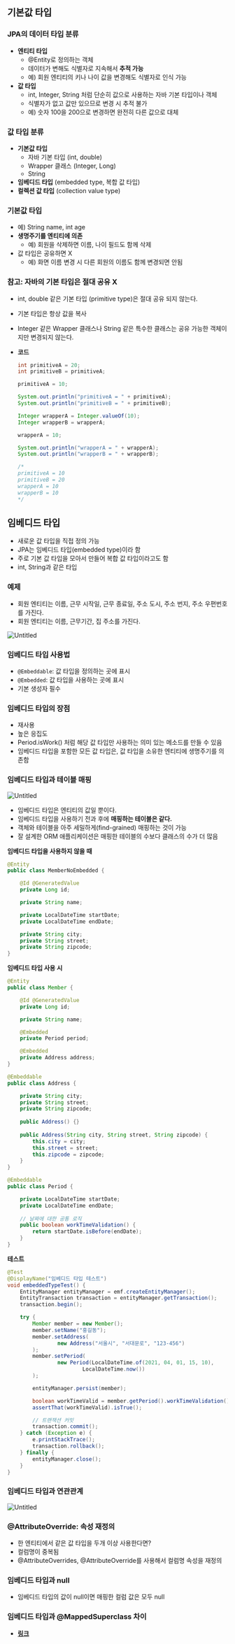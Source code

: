 ## 기본값 타입

### JPA의 데이터 타입 분류

- **엔티티 타입**
    - @Entity로 정의하는 객체
    - 데이터가 변해도 식별자로 지속해서 **추적 가능**
    - 예) 회원 엔티티의 키나 나이 값을 변경해도 식별자로 인식 가능
- **값 타입**
    - int, Integer, String 처럼 단순히 값으로 사용하는 자바 기본 타입이나 객체
    - 식별자가 없고 값만 있으므로 변경 시 추적 불가
    - 예) 숫자 100을 200으로 변경하면 완전히 다른 값으로 대체

### 값 타입 분류

- **기본값 타입**
    - 자바 기본 타입 (int, double)
    - Wrapper 클래스 (Integer, Long)
    - String
- **임베디드 타입** (embedded type, 복합 값 타입)
- **컬렉션 값 타입** (collection value type)

### 기본값 타입

- 예) String name, int age
- **생명주기를 엔티티에 의존**
    - 예) 회원을 삭제하면 이름, 나이 필드도 함께 삭제
- 값 타입은 공유하면 X
    - 예) 화면 이름 변경 시 다른 회원의 이름도 함께 변경되면 안됨

### 참고: 자바의 기본 타입은 절대 공유 X

- int, double 같은 기본 타입 (primitive type)은 절대 공유 되지 않는다.
- 기본 타입은 항상 값을 복사
- Integer 같은 Wrapper 클래스나 String 같은 특수한 클래스는 공유 가능한 객체이지만 변경되지 않는다.
- **코드**
    
    ```java
    int primitiveA = 20;
    int primitiveB = primitiveA;
    
    primitiveA = 10;
    
    System.out.println("primitiveA = " + primitiveA);
    System.out.println("primitiveB = " + primitiveB);
    
    Integer wrapperA = Integer.valueOf(10);
    Integer wrapperB = wrapperA;
    
    wrapperA = 10;
    
    System.out.println("wrapperA = " + wrapperA);
    System.out.println("wrapperB = " + wrapperB);
    
    /*
    primitiveA = 10
    primitiveB = 20
    wrapperA = 10
    wrapperB = 10
    */
    ```
    

## 임베디드 타입

- 새로운 값 타입을 직접 정의 가능
- JPA는 임베디드 타입(embedded type)이라 함
- 주로 기본 값 타입을 모아서 만들어 복합 값 타입이라고도 함
- int, String과 같은 타입

### 예제

- 회원 엔티티는 이름, 근무 시작일, 근무 종료일, 주소 도시, 주소 번지, 주소 우편번호를 가진다.
- 회원 엔티티는 이름, 근무기간, 집 주소를 가진다.

![Untitled](https://s3-us-west-2.amazonaws.com/secure.notion-static.com/dd30f311-9ef4-4fee-9569-d1a6370c3ff8/Untitled.png)

### 임베디드 타입 사용법

- `@Embeddable`: 값 타입을 정의하는 곳에 표시
- `@Embedded`: 값 타입을 사용하는 곳에 표시
- 기본 생성자 필수

### 임베디드 타입의 장점

- 재사용
- 높은 응집도
- Period.isWork() 처럼 해당 값 타입만 사용하는 의미 있는 메소드를 만들 수 있음
- 임베디드 타입을 포함한 모든 값 타입은, 값 타입을 소유한 엔티티에 생명주기를 의존함

### 임베디드 타입과 테이블 매핑

![Untitled](https://s3-us-west-2.amazonaws.com/secure.notion-static.com/e34ad3f7-18f5-4695-b4a3-9d3b7689688a/Untitled.png)

- 임베디드 타입은 엔티티의 값일 뿐이다.
- 임베디드 타입을 사용하기 전과 후에 **매핑하는 테이블은 같다.**
- 객체와 테이블을 아주 세밀하게(find-grained) 매핑하는 것이 가능
- 잘 설계한 ORM 애플리케이션은 매핑한 테이블의 수보다 클래스의 수가 더 많음

**임베디드 타입을 사용하지 않을 때**

```java
@Entity
public class MemberNoEmbedded {

    @Id @GeneratedValue
    private Long id;

    private String name;

    private LocalDateTime startDate;
    private LocalDateTime endDate;

    private String city;
    private String street;
    private String zipcode;
}
```

**임베디드 타입 사용 시**

```java
@Entity
public class Member {

    @Id @GeneratedValue
    private Long id;

    private String name;

    @Embedded
    private Period period;

    @Embedded
    private Address address;
}

@Embeddable
public class Address {

    private String city;
    private String street;
    private String zipcode;
    
    public Address() {}
    
    public Address(String city, String street, String zipcode) {
        this.city = city;
        this.street = street;
        this.zipcode = zipcode;
    }
}

@Embeddable
public class Period {

    private LocalDateTime startDate;
    private LocalDateTime endDate;
    
    // 날짜에 대한 공통 로직
    public boolean workTimeValidation() {
        return startDate.isBefore(endDate);
    }
}
```

**테스트**

```java
@Test
@DisplayName("임베디드 타입 테스트")
void embeddedTypeTest() {
    EntityManager entityManager = emf.createEntityManager();
    EntityTransaction transaction = entityManager.getTransaction();
    transaction.begin();

    try {
        Member member = new Member();
        member.setName("홍길동");
        member.setAddress(
                new Address("서울시", "서대문로", "123-456")
        );
        member.setPeriod(
                new Period(LocalDateTime.of(2021, 04, 01, 15, 10),
                        LocalDateTime.now())
        );

        entityManager.persist(member);

        boolean workTimeValid = member.getPeriod().workTimeValidation();
        assertThat(workTimeValid).isTrue();

        // 트랜잭션 커밋
        transaction.commit();
    } catch (Exception e) {
        e.printStackTrace();
        transaction.rollback();
    } finally {
        entityManager.close();
    }
}
```

### 임베디드 타입과 연관관계

![Untitled](https://s3-us-west-2.amazonaws.com/secure.notion-static.com/223d3227-8c0c-4ce6-9b29-078a3cc1c83f/Untitled.png)

### @AttributeOverride: 속성 재정의

- 한 엔티티에서 같은 값 타입을 두개 이상 사용한다면?
- 컬럼명이 중복됨
- @AttributeOverrides, @AttributeOverride를 사용해서 컬럼명 속성을 재정의

### 임베디드 타입과 null

- 임베디드 타입의 값이 null이면 매핑한 컬럼 값은 모두 null

### 임베디드 타입과 @MappedSuperclass 차이

- **[링크](https://www.inflearn.com/questions/18578)**